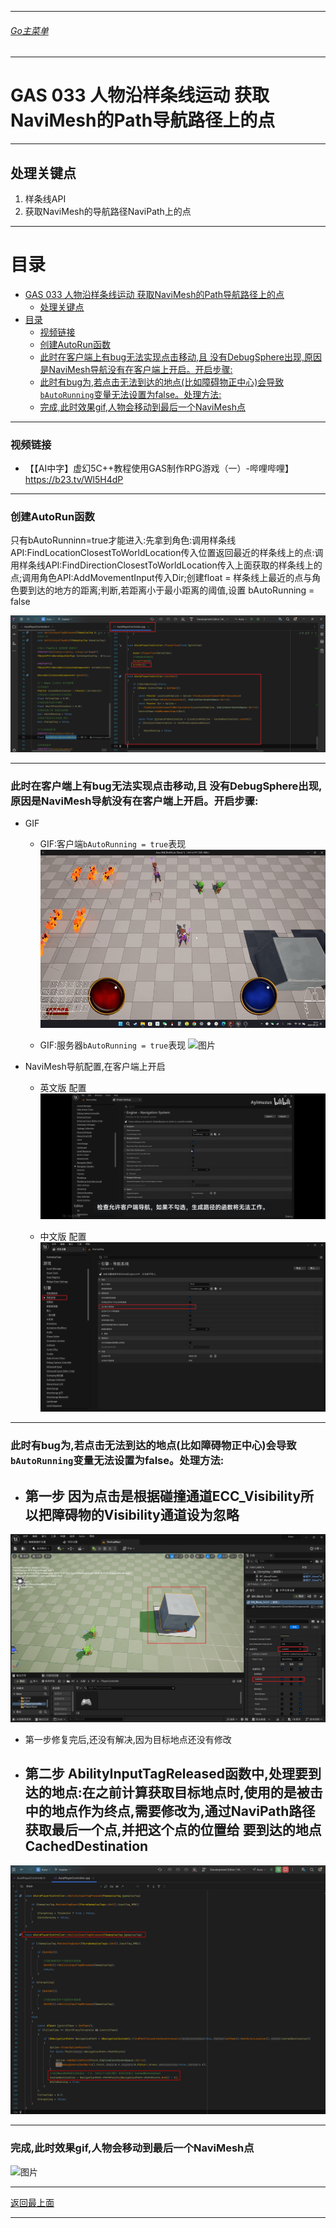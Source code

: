 ___________________________________________________________________________________________

###### [Go主菜单](../MainMenu.md)
___________________________________________________________________________________________

# GAS 033 人物沿样条线运动 获取NaviMesh的Path导航路径上的点
___________________________________________________________________________________________
## 处理关键点
1. 样条线API
2. 获取NaviMesh的导航路径NaviPath上的点
___________________________________________________________________________________________


# 目录
- [GAS 033 人物沿样条线运动 获取NaviMesh的Path导航路径上的点](#gas-033-人物沿样条线运动-获取navimesh的path导航路径上的点)
  - [处理关键点](#处理关键点)
- [目录](#目录)
    - [视频链接](#视频链接)
    - [创建AutoRun函数](#创建autorun函数)
    - [此时在客户端上有bug无法实现点击移动,且 没有DebugSphere出现,原因是NaviMesh导航没有在客户端上开启。开启步骤:](#此时在客户端上有bug无法实现点击移动且-没有debugsphere出现原因是navimesh导航没有在客户端上开启开启步骤)
    - [此时有bug为,若点击无法到达的地点(比如障碍物正中心)会导致`bAutoRunning`变量无法设置为false。处理方法:](#此时有bug为若点击无法到达的地点比如障碍物正中心会导致bautorunning变量无法设置为false处理方法)
    - [完成,此时效果gif,人物会移动到最后一个NaviMesh点](#完成此时效果gif人物会移动到最后一个navimesh点)


___________________________________________________________________________________________


### 视频链接

  - 【【AI中字】虚幻5C++教程使用GAS制作RPG游戏（一）-哔哩哔哩】 https://b23.tv/Wl5H4dP

___________________________________________________________________________________________


### 创建AutoRun函数

只有bAutoRunninn=true才能进入:先拿到角色:调用样条线API:FindLocationClosestToWorldLocation传入位置返回最近的样条线上的点:调用样条线API:FindDirectionClosestToWorldLocation传入上面获取的样条线上的点;调用角色API:AddMovementInput传入Dir;创建float =  样条线上最近的点与角色要到达的地方的距离;判断,若距离小于最小距离的阈值,设置 bAutoRunning = false

![图片](https://github.com/liyunlong618/LiYunLongKnowledgeLibrary/blob/main/UECPP/Models/GAS/GAS_2_Aura/DetailContent/Image/GAS_033/01.png?raw=true)

___________________________________________________________________________________________


### 此时在客户端上有bug无法实现点击移动,且 没有DebugSphere出现,原因是NaviMesh导航没有在客户端上开启。开启步骤:

  - GIF

    - GIF:客户端`bAutoRunning = true`表现 
![图片](https://github.com/liyunlong618/LiYunLongKnowledgeLibrary/blob/main/UECPP/Models/GAS/GAS_2_Aura/DetailContent/Image/GAS_033/02.gif?raw=true)

    - GIF:服务器`bAutoRunning = true`表现 
![图片](https://github.com/liyunlong618/LiYunLongKnowledgeLibrary/blob/main/UECPP/Models/GAS/GAS_2_Aura/DetailContent/Image/GAS_033/03.gif?raw=true)

  - NaviMesh导航配置,在客户端上开启

    - 英文版 配置 
![图片](https://github.com/liyunlong618/LiYunLongKnowledgeLibrary/blob/main/UECPP/Models/GAS/GAS_2_Aura/DetailContent/Image/GAS_033/04.jpg?raw=true)

    - 中文版 配置 
![图片](https://github.com/liyunlong618/LiYunLongKnowledgeLibrary/blob/main/UECPP/Models/GAS/GAS_2_Aura/DetailContent/Image/GAS_033/05.png?raw=true)

___________________________________________________________________________________________


### 此时有bug为,若点击无法到达的地点(比如障碍物正中心)会导致`bAutoRunning`变量无法设置为false。处理方法:

  - 第一步  因为点击是根据碰撞通道ECC_Visibility所以把障碍物的Visibility通道设为忽略
    -  
![图片](https://github.com/liyunlong618/LiYunLongKnowledgeLibrary/blob/main/UECPP/Models/GAS/GAS_2_Aura/DetailContent/Image/GAS_033/06.png?raw=true)

  - 第一步修复完后,还没有解决,因为目标地点还没有修改

  - 第二步 AbilityInputTagReleased函数中,处理要到达的地点:在之前计算获取目标地点时,使用的是被击中的地点作为终点,需要修改为,通过NaviPath路径获取最后一个点,并把这个点的位置给 要到达的地点CachedDestination
    -  
![图片](https://github.com/liyunlong618/LiYunLongKnowledgeLibrary/blob/main/UECPP/Models/GAS/GAS_2_Aura/DetailContent/Image/GAS_033/07.png?raw=true)

___________________________________________________________________________________________


### 完成,此时效果gif,人物会移动到最后一个NaviMesh点 
![图片](https://github.com/liyunlong618/LiYunLongKnowledgeLibrary/blob/main/UECPP/Models/GAS/GAS_2_Aura/DetailContent/Image/GAS_033/08.gif?raw=true)

___________________________________________________________________________________________

[返回最上面](#Go主菜单)
___________________________________________________________________________________________